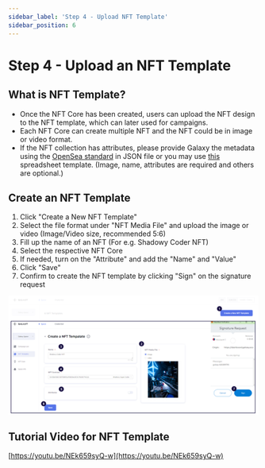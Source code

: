 ```yaml
---
sidebar_label: 'Step 4 - Upload NFT Template'
sidebar_position: 6
---
```


# Step 4 - Upload an NFT Template

## What is NFT Template?

- Once the NFT Core has been created, users can upload the NFT design to the NFT template, which can later used for campaigns.
- Each NFT Core can create multiple NFT and the NFT could be in image or video format.
- If the NFT collection has attributes, please provide Galaxy the metadata using the [OpenSea standard](https://docs.opensea.io/docs/metadata-standards) in JSON file or you may use [this](https://docs.google.com/spreadsheets/d/1r-yoW7AWHHJgU-byVyYR78W68SXVF6DQ/edit#gid=1378905338) spreadsheet template. (Image, name, attributes are required and others are optional.)

## Create an NFT Template

1. Click "Create a New NFT Template"
2. Select the file format under "NFT Media File" and upload the image or video (Image/Video size, recommended 5:6)
3. Fill up the name of an NFT (For e.g. Shadowy Coder NFT)
4. Select the respective NFT Core
5. If needed, turn on the "Attribute" and add the "Name" and "Value"
6. Click "Save"
7. Confirm to create the NFT template by clicking "Sign" on the signature request

![NFTTemplate.png](assets/NFTTemplate.png)

## Tutorial Video for NFT Template

[https://youtu.be/NEk659syQ-w](https://youtu.be/NEk659syQ-w)

